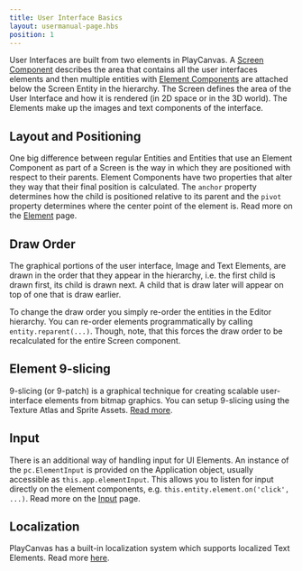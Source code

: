 ```yaml
---
title: User Interface Basics
layout: usermanual-page.hbs
position: 1
---
```


User Interfaces are built from two elements in PlayCanvas. A [Screen Component][1] describes the area that contains all the user interfaces elements and then multiple entities with [Element Components][2] are attached below the Screen Entity in the hierarchy. The Screen defines the area of the User Interface and how it is rendered (in 2D space or in the 3D world). The Elements make up the images and text components of the interface.

## Layout and Positioning

One big difference between regular Entities and Entities that use an Element Component as part of a Screen is the way in which they are positioned with respect to their parents. Element Components have two properties that alter they way that their final position is calculated. The `anchor` property determines how the child is positioned relative to its parent and the `pivot` property determines where the center point of the element is. Read more on the [Element][3] page.

## Draw Order

The graphical portions of the user interface, Image and Text Elements, are drawn in the order that they appear in the hierarchy, i.e. the first child is drawn first, its child is drawn next. A child that is draw later will appear on top of one that is draw earlier.

To change the draw order you simply re-order the entities in the Editor hierarchy. You can re-order elements programmatically by calling `entity.reparent(...)`. Though, note, that this forces the draw order to be recalculated for the entire Screen component.

## Element 9-slicing

9-slicing (or 9-patch) is a graphical technique for creating scalable user-interface elements from bitmap graphics. You can setup 9-slicing using the Texture Atlas and Sprite Assets. [Read more][5].

## Input

There is an additional way of handling input for UI Elements. An instance of the `pc.ElementInput` is provided on the Application object, usually accessible as `this.app.elementInput`. This allows you to listen for input directly on the element components, e.g. `this.entity.element.on('click', ...)`. Read more on the [Input][4] page.

## Localization

PlayCanvas has a built-in localization system which supports localized Text Elements. Read more [here][6].

[1]: /user-manual/user-interface/screens
[2]: /user-manual/user-interface/elements
[3]: /user-manual/user-interface/elements
[4]: /user-manual/user-interface/input
[5]: /user-manual/2D/9-slicing
[6]: /user-manual/user-interface/localization
